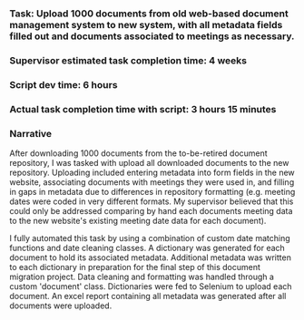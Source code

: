### Task: Upload 1000 documents from old web-based document management system to new system, with all metadata fields filled out and documents associated to meetings as necessary.
### Supervisor estimated task completion time: 4 weeks
### Script dev time: 6 hours
### Actual task completion time with script: 3 hours 15 minutes

### Narrative
After downloading 1000 documents from the to-be-retired document repository, I was tasked with upload all downloaded documents to the new
repository. Uploading included entering metadata into form fields in the new website, associating documents with meetings they 
were used in, and filling in gaps in metadata due to differences in repository formatting (e.g. meeting dates were coded in very 
different formats. My supervisor believed that this could only be addressed comparing by hand each documents meeting data to the new 
website's existing meeting date data for each document).

I fully automated this task by using a combination of custom date matching functions and date cleaning classes.
A dictionary was generated for each document to hold its associated metadata.
Additional metadata was written to each dictionary in preparation for the final step of this document migration project.
Data cleaning and formatting was handled through a custom 'document' class.
Dictionaries were fed to Selenium to upload each document.
An excel report containing all metadata was generated after all documents were uploaded.
